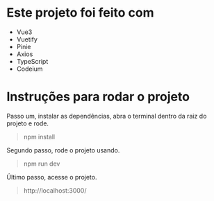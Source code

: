 # Este projeto foi feito com
* Vue3
* Vuetify
* Pinie
* Axios
* TypeScript
* Codeium

# Instruções para rodar o projeto
Passo um, instalar as dependências, abra o terminal dentro da raiz do projeto e rode.
> npm install

Segundo passo, rode o projeto usando.
> npm run dev

Último passo, acesse o projeto.
> http://localhost:3000/